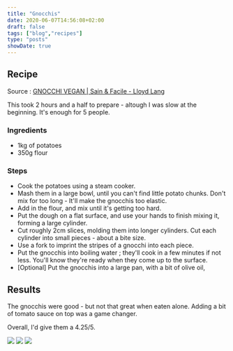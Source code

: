 ```yaml
---
title: "Gnocchis"
date: 2020-06-07T14:56:08+02:00
draft: false
tags: ["blog","recipes"]
type: "posts"
showDate: true
---
```


## Recipe

Source : [GNOCCHI VEGAN | Sain & Facile - Lloyd Lang](https://www.youtube.com/watch?v=udrsuOpXAmQ)

This took 2 hours and a half to prepare - altough I was slow at the beginning. It's enough for 5 people.

### Ingredients

- 1kg of potatoes
- 350g flour

### Steps

- Cook the potatoes using a steam cooker.
- Mash them in a large bowl, until you can't find little potato chunks. Don't mix for too long - It'll make the gnocchis too elastic.
- Add in the flour, and mix until it's getting too hard.
- Put the dough on a flat surface, and use your hands to finish mixing it, forming a large cylinder.
- Cut roughly 2cm slices, molding them into longer cylinders. Cut each cylinder into small pieces - about a bite size.
- Use a fork to imprint the stripes of a gnocchi into each piece.
- Put the gnocchis into boiling water ; they'll cook in a few minutes if not less. You'll know they're ready when they come up to the surface.
- [Optional] Put the gnocchis into a large pan, with a bit of olive oil, 

## Results

The gnocchis were good - but not that great when eaten alone. Adding a bit of tomato sauce on top was a game changer.

Overall, I'd give them a 4.25/5.

[![](/assets/minified/20200607142420_IMG_2214.jpg)](/assets/20200607142420_IMG_2214.JPG)
[![](/assets/minified/20200607141958_IMG_2206.jpg)](/assets/20200607141958_IMG_2206.JPG)
[![](/assets/minified/20200607142028_IMG_2210.jpg)](/assets/20200607142028_IMG_2210.JPG)
